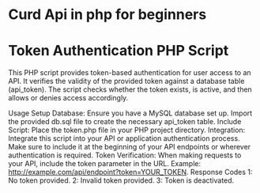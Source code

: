 # Curd Api in php for beginners

# Token Authentication PHP Script
This PHP script provides token-based authentication for user access to an API. It verifies the validity of the provided token against a database table (api_token). The script checks whether the token exists, is active, and then allows or denies access accordingly.

Usage
Setup Database: Ensure you have a MySQL database set up. Import the provided db.sql file to create the necessary api_token table.
Include Script: Place the token.php file in your PHP project directory.
Integration: Integrate this script into your API or application authentication process. Make sure to include it at the beginning of your API endpoints or wherever authentication is required.
Token Verification: When making requests to your API, include the token parameter in the URL. Example: http://example.com/api/endpoint?token=YOUR_TOKEN.
Response Codes
1: No token provided.
2: Invalid token provided.
3: Token is deactivated.
